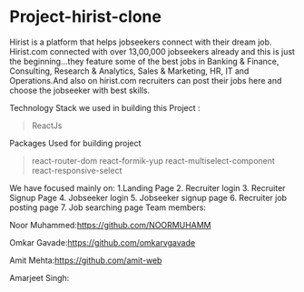 # Project-hirist-clone
Hirist is a platform that helps jobseekers connect with their dream job. Hirist.com connected with over 13,00,000 jobseekers already and this is just the beginning...they feature some of the best jobs in Banking & Finance, Consulting, Research & Analytics, Sales & Marketing, HR, IT and Operations.And also on hirist.com recruiters can post their jobs here and choose the jobseeker with best skills.
             
Technology Stack we used in building this Project :

> ReactJs

Packages Used for building project
>react-router-dom
>react-formik-yup
>react-multiselect-component
>react-responsive-select

We have focused mainly on:
1.Landing Page
2. Recruiter login
3. Recruiter Signup Page 
4. Jobseeker login
5. Jobseeker signup page
6. Recruiter job posting page 
7. Job searching page 
Team members:

Noor Muhammed:https://github.com/NOORMUHAMM

Omkar Gavade:https://github.com/omkarvgavade

Amit Mehta:https://github.com/amit-web

Amarjeet Singh:
